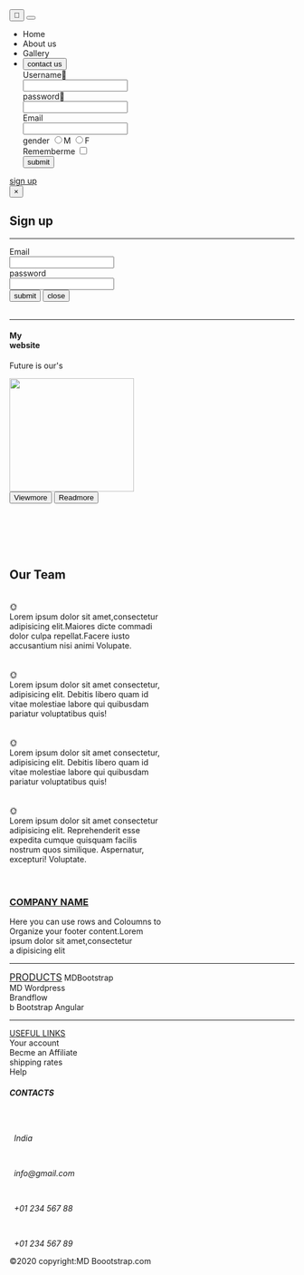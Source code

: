 <html lang="en">
 <head> 
  <!-- Required meta tags --> 
  <meta charset="utf-8"> 
  <meta name="viewport" content="width=device-width, initial-scale=1, shrink-to-fit=no"> 
  <!-- Bootstrap CSS --> 
  <link rel="stylesheet" href="https://maxcdn.bootstrapcdn.com/bootstrap/4.0.0/css/bootstrap.min.css" integrity="sha384-Gn5384xqQ1aoWXA+058RXPxPg6fy4IWvTNh0E263XmFcJlSAwiGgFAW/dAiS6JXm" crossorigin="anonymous"> 
  <link rel="stylesheet" href="https://use.fontawesome.com/releases/v5.7.0/css/all.css" integrity="sha384-lZN37f5QGtY3VHgisS14W3ExzMWZxybE1SJSEsQp9S+oqd12jhcu+A56Ebc1zFSJ" crossorigin="anonymous"> 
 </head> 
 <body> 
  <nav class="navbar navbar-dark bg-warning"> 
   <button>🌅</button> 
   <a class="navbar navbar-dark"></a> 
   <button class="navbar-toggler" type="button" data-toggle="collapse" data-target="#navbarCollapse"> <span class="navbar-toggler-icon"></span></button> 
   <div class="collapse" id="navbarCollapse"> 
    <div class="bg-dark"> 
     <ul class="navbar-nav"> 
      <li class="nav-item"> <a class="nav-link text-bg-primary">Home</a> </li> 
      <li class="nav-item"> <a class="nav-link text-success">About us</a> </li> 
      <li class="nav-item"> <a class="nav-link text-success">Gallery</a> </li> 
      <li class="nav-item"> <a class="nav-link text-danger"> <button type="click" class="btn btn-secondary" data-toggle="modal" data-target="#myModal">contact us</button></a> 
       <div id="myModal" class="modal" role="dialog"> 
        <div class="model-dialog"> 
         <label for="username">Username👤</label> 
         <br> 
         <input type="text"> 
         <br> 
         <label for="password">password👤</label> 
         <br> 
         <input type="password" id="pass"> 
         <br> 
         <label for="Email">Email</label> 
         <br> 
         <input type="text"> 
         <br> 
         <label>gender <input type="radio" name="gender">M <input type="radio" name="gender">F </label> 
         <br> 
         <label>Rememberme <input type="checkbox" name="Rememberme"> </label> 
         <br> 
         <button type="button" class="btn btn-success" width="50%" height="60%" "btn btn-align-center" data-dismiss="modal">submit</button> 
        </div> 
       </div> </li> 
     </ul> 
    </div> 
   </div> 
   <!--<a class="btn btn-primary" data-toggle="collapse" href="#text">sign up</a> 
   <div id="text" class="sign up"> 
    <div class="container"> 
     <button type="click" class="close" data-dismiss="modal">×</button> 
     <h1>Sign up</h1> 
     <hr> 
     <label>Email</label> 
     <br> 
     <input type="text"> 
     <br> 
     <label>password</label> 
     <br> 
     <input type="password" text="pass"> 
     <br> 
     <button type="button" class="btn btn-success" data-dismiss="modal">submit</button> 
     <button type="button" class="btn btn-success" data-dismiss="modal">close</button> 
    </div> 
   </div>--> 
   <a class="btn btn-primary" data-toggle="collapse" href="#text">sign up</a> 
   <div id="text" class="sign up"> 
    <div class="container"> 
     <button type="click" class="close" data-dismiss="modal">×</button> 
     <h1>Sign up</h1> 
     <hr> 
     <label>Email</label> 
     <br> 
     <input type="text"> 
     <br> 
     <label>password</label> 
     <br> 
     <input type="password" text="pass"> 
     <br> 
     <button type="button" class="btn btn-success" data-dismiss="modal">submit</button> 
     <button type="button" class="btn btn-success" data-dismiss="modal">close</button> 
    </div> 
   </div> 
   <br> 
   <hr> 
   <div class="container"> 
    <div class="card text-center bg-danger" style="width:25rem;"> 
     <div class="card-body"> 
      <h4>My<br>website</h4> 
      <p>Future is our's</p> 
      <img src="https://pbs.twimg.com/media/Et1y8DVXIAEAB-J.jpg" style="width:220px; height:200px;"> 
      <br> 
      <button type="button" class="btn btn-success">Viewmore</button> 
      <button type="button" class="btn btn-primary">Readmore</button> 
     </div> 
    </div> 
   </div> 
   <br> 
   <div class="progress"> 
    <div class="progress-bar bg-dark" style="width:1590px;height:50px"> 
    </div> 
   </div> 
   <br> 
   <div class="container"> 
    <h2>Our Team</h2> 
    <br> 
    <div class="card bg-primary" style="width:30rem"> 
     <p1 class="card-text">
       🌞 
      <br> Lorem ipsum dolor sit amet,consectetur 
      <br> adipisicing elit.Maiores dicte commadi 
      <br> dolor culpa repellat.Facere iusto 
      <br> accusantium nisi animi Volupate. 
     </p1> 
    </div> 
   </div> 
   <br> 
   <div class="container"> 
    <br> 
    <div class="card bg-primary" style="width:29em"> 
     <p2 class="card-text">
       🌞 
      <br> Lorem ipsum dolor sit amet consectetur, 
      <br> adipisicing elit. Debitis libero quam id 
      <br> vitae molestiae labore qui quibusdam 
      <br> pariatur voluptatibus quis! 
     </p2> 
    </div> 
   </div> 
   <br> 
   <div class="container"> 
    <br> 
    <div class="card bg-primary" style="width:29em"> 
     <p3 class="card-text">
       🌞 
      <br> Lorem ipsum dolor sit amet consectetur, 
      <br> adipisicing elit. Debitis libero quam id 
      <br> vitae molestiae labore qui quibusdam 
      <br> pariatur voluptatibus quis! 
     </p3> 
    </div> 
   </div> 
   <br> 
   <div class="container"> 
    <br> 
    <div class="card bg-primary" style="width:29em"> 
     <p4 class="card-text">
       🌞 
      <br> Lorem ipsum dolor sit amet consectetur 
      <br> adipisicing elit. Reprehenderit esse 
      <br> expedita cumque quisquam facilis 
      <br> nostrum quos similique. Aspernatur, 
      <br> excepturi! Voluptate. 
     </p4> 
    </div> 
   </div> 
   <br> 
   <div class="progress"> 
    <div class="progress-bar bg-light" style="width:990px;"> 
    </div> 
   </div> 
   <br> 
   <div class="container"> 
    <h3><u>COMPANY NAME</u></h3> 
    <div class="card bg-warning" style="width:32rem"> 
     <p>Here you can use rows and Coloumns to<br> Organize your footer content.Lorem<br> ipsum dolor sit amet,consectetur<br> a dipisicing elit </p> 
    </div> 
   </div> 
   <hr> 
   <div class="card bg-warning" style="width:20rem"> 
    <h> 
     <big><u>PRODUCTS</u></big> 
    </h> MDBootstrap 
    <br> MD Wordpress 
    <br> Brandflow 
    <br> b Bootstrap Angular 
   </div> 
   <hr> 
   <div class="card bg-warning" style="width:20rem"> 
    <h> 
     <u>USEFUL LINKS</u> 
    </h> 
    <br> Your account 
    <br> Becme an Affiliate 
    <br> shipping rates 
    <br> Help 
   </div> 
   <h6 style="font-weight:bold">CONTACTS</h6> 
   <br> 
   <p><i class="fa fa-home"><span>&nbsp; India</span></i></p> 
   <br> 
   <p><i class="fa fa-envelope"><span>&nbsp; info@gmail.com</span></i></p> 
   <br> 
   <p><i class="fa fa-phone"><span>&nbsp; +01 234 567 88</span></i></p> 
   <br> 
   <p><i class="fa fa-fax"><span>&nbsp; +01 234 567 89</span></i></p> 
   <div class="progress"> 
    <div class="progress-bar bg-secondary" style="width:990px;"> 
    </div> 
   </div> ©2020 copyright:MD Boootstrap.com 
   <!-- optional javascript --> 
   <!-- jQuery first, then Popper.js, then Bootstrap JS --> 
   <script src="https://code.jquery.com/jquery-3.2.1.slim.min.js" integrity="sha384-KJ3o2DKtIkvYIK3UENzmM7KCkRr/rE9/Qpg6aAZGJwFDMVNA/GpGFF93hXpG5KkN" crossorigin="anonymous"></script> 
   <script src="https://cdnjs.cloudflare.com/ajax/libs/popper.js/1.12.9/umd/popper.min.js" integrity="sha384-ApNbgh9B+Y1QKtv3Rn7W3mgPxhU9K/ScQsAP7hUibX39j7fakFPskvXusvfa0b4Q" crossorigin="anonymous"></script> 
   <script src="https://maxcdn.bootstrapcdn.com/bootstrap/4.0.0/js/bootstrap.min.js" integrity="sha384-JZR6Spejh4U02d8jOt6vLEHfe/JQGiRRSQQxSfFWpi1MquVdAyjUar5+76PVCmYl" crossorigin="anonymous"></script> 
  </nav> 
 </body>
</html>
